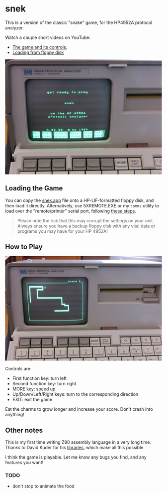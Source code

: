 # snek

This is a version of the classic "snake" game, for the HP4952A protocol analyzer.

Watch a couple short videos on YouTube:
- [The game and its controls](https://youtu.be/JG0uQsgZgHg),
- [Loading from floppy disk](https://youtu.be/stfrGg_9uP4)


![snek1_small](snek1_small.jpg)


## Loading the Game

You can copy the [snek.app](snek.app) file onto a HP-LIF-formatted floppy disk, and then load it directly.  Alternatively, use 5XREMOTE.EXE or my `comms` utility to load over the "remote/printer" serial port, following [these steps](../remote-protocol/README.md).

> Please note the risk that this may corrupt the settings on your unit. Always ensure you have a backup floppy disk with any vital data or programs you may have for your HP 4952A!

## How to Play

![snek2_small](snek2_small.jpg)

Controls are:
* First function key: turn left
* Second function key: turn right
* MORE key: speed up
* Up/Down/Left/Right keys: turn to the corresponding direction
* EXIT: exit the game.

Eat the charms to grow longer and increase your score.  Don't crash into anything!


## Other notes

This is my first time writing Z80 assembly language in a very long time.  Thanks to David Kuder for his [libraries](https://github.com/dkgrizzly/4952oss), which make all this possible.

I think the game is playable.  Let me know any bugs you find, and any features you want!


### TODO

- don't stop to animate the food
